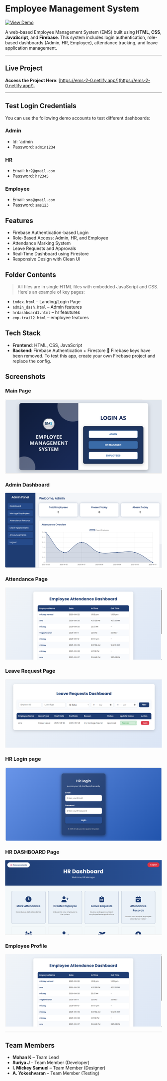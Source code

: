 # Employee Management System 

[![View Demo](https://img.shields.io/badge/Live-Demo-blue)](https://ems-2-0.netlify.app/)

A web-based Employee Management System (EMS) built using **HTML**, **CSS**, **JavaScript**, and **Firebase**. This system includes login authentication, role-based dashboards (Admin, HR, Employee), attendance tracking, and leave application management.

---

##  Live Project

 **Access the Project Here**: [https://ems-2-0.netlify.app/](https://ems-2-0.netlify.app/).

---

##  Test Login Credentials

You can use the following demo accounts to test different dashboards:

###  Admin
- Id: `admin
- Password: `admin1234`

###  HR
- Email: `hr2@gmail.com`
- Password: `hr2345`

###  Employee
- Email: `sms@gmail.com`
- Password: `sms123`



##  Features

-  Firebase Authentication-based Login
-  Role-Based Access: Admin, HR, and Employee
-  Attendance Marking System
-  Leave Requests and Approvals
-  Real-Time Dashboard using Firestore
-  Responsive Design with Clean UI

##  Folder Contents

> All files are in single HTML files with embedded JavaScript and CSS. Here's an example of key pages:

- `index.html` – Landing/Login Page
- `admin_dash.html` – Admin features
- `hrdashboard1.html` – hr feautures
- `emp-trail2.html` – employee features

##  Tech Stack

- **Frontend**: HTML, CSS, JavaScript
- **Backend**: Firebase Authentication + Firestore
🔐 Firebase keys have been removed. To test this app, create your own Firebase project and replace the config.
##  Screenshots

###  Main  Page
![EMS](Screenshots/mainpage.png)

###  Admin Dashboard
![Dashboard](Screenshots/Admindashboard.png)

###  Attendance Page
![Attendance](Screenshots/Empattend.png)

###  Leave Request Page
![Leave](Screenshots/Leave.png)

### HR Login page
![Login page](Screenshots/Hrlogin.png)

### HR DASHBOARD Page
![HR](Screenshots/HRdashboard.png)

### Employee Profile
![Profile ](Screenshots/Empattend.png)

---



##  Team Members

- **Mohan K** – Team Lead  
- **Suriya J** – Team Member (Developer)  
- **I. Mickey Samuel** – Team Member (Designer)  
- **A. Yokeshvaran** – Team Member (Testing)



               
             





